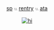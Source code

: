 　<p align="center"> [sp](https://ivantiIl.straw.page/) 𓏭 [rentry](https://rentry.co/yourivan) 𓏭 [ata](https://paratise.atabook.org/)
  　<p align="center">   [![hi](https://spotify-github-profile.kittinanx.com/api/view?uid=vfqt4tz952t162jcyc0mqoh3o&cover_image=true&theme=natemoo-re&show_offline=false&background_color=121212&interchange=false&bar_color=bdbdbd&bar_color_cover=false)](https://github.com/kittinan/spotify-github-profile)
